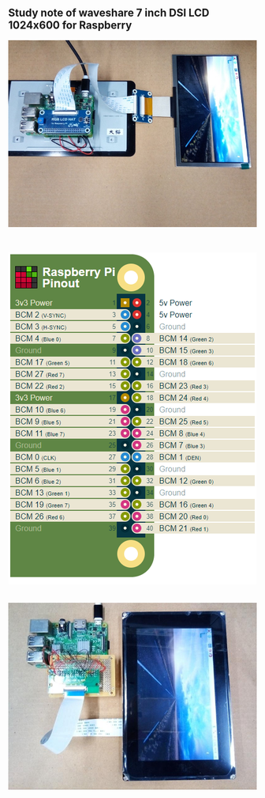 ## Study note of waveshare 7 inch DSI LCD 1024x600 for Raspberry

![PIC](pic/demo1.jpg)<BR><BR><BR>

![PIC](pic/rasp_rgb888_pin.png)<BR><BR><BR>
![PIC](pic/demo2.jpg)<BR><BR><BR>
